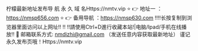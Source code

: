  柠檬最新地址发布导 航 永 久 域 名Https://nmtv.vip
⭐️ 👉 地址一 ：https://nmsp656.com 
⭐️ 👉 备用导航 ：https://nmsp630.com
‼️‼️长按复制到浏览器里面访问以上网址‼️ ‼️
‼️請使用Ctrl+D進行收藏本站!|电脑/Ipad/手机在线播放‼️
📧 邮箱联系方式: nmdizhi@gmail.com （发送任意内容获取最新地址）
谨记永久发布页哦！Https://nmtv.vip
